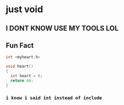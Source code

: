 # just void

## I DONT KNOW USE MY TOOLS LOL
## Fun Fact
```C
int <myheart.h>

void heart()
{
  int heart = 0;
  return 60;
}
```
### ``i know i said int instead of include``
